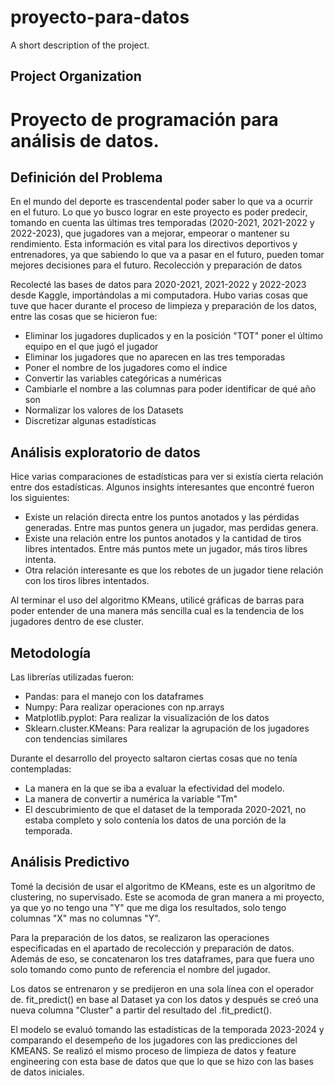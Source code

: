 proyecto-para-datos
==============================

A short description of the project.

Project Organization
------------

# Proyecto de programación para análisis de datos. 

## Definición del Problema 
En el mundo del deporte es trascendental poder saber lo que va a ocurrir en el futuro. Lo que yo busco lograr en este proyecto es poder predecir, tomando en cuenta las últimas tres temporadas (2020-2021, 2021-2022 y 2022-2023), que jugadores van a mejorar, empeorar o mantener su rendimiento. Esta información es vital para los directivos deportivos y entrenadores, ya que sabiendo lo que va a pasar en el futuro, pueden tomar mejores decisiones para el futuro. 
Recolección y preparación de datos 

Recolecté las bases de datos para 2020-2021, 2021-2022 y 2022-2023 desde Kaggle, importándolas a mi computadora. Hubo varias cosas que tuve que hacer durante el proceso de limpieza y preparación de los datos, entre las cosas que se hicieron fue: 
- Eliminar los jugadores duplicados y en la posición "TOT" poner el último equipo en el que jugó el jugador
- Eliminar los jugadores que no aparecen en las tres temporadas 
- Poner el nombre de los jugadores como el índice 
- Convertir las variables categóricas a numéricas 
- Cambiarle el nombre a las columnas para poder identificar de qué año son 
- Normalizar los valores de los Datasets 
- Discretizar algunas estadísticas

## Análisis exploratorio de datos
Hice varias comparaciones de estadísticas para ver si existía cierta relación entre dos estadísticas.
Algunos insights interesantes que encontré fueron los siguientes:

- Existe un relación directa entre los puntos anotados y las pérdidas generadas. Entre mas puntos genera un jugador, mas perdidas genera.
- Existe una relación entre los puntos anotados y la cantidad de tiros libres intentados. Entre más puntos mete un jugador, más tiros libres intenta.
- Otra relación interesante es que los rebotes de un jugador tiene relación con los tiros libres intentados.

Al terminar el uso del algoritmo KMeans, utilicé gráficas de barras para poder entender de una manera más sencilla cual es la tendencia de los jugadores dentro de ese cluster. 

## Metodología 
Las librerías utilizadas fueron: 
-	Pandas: para el manejo con los dataframes 
-	Numpy: Para realizar operaciones con np.arrays 
-	Matplotlib.pyplot: Para realizar la visualización de los datos  
-	Sklearn.cluster.KMeans: Para realizar la agrupación de los jugadores con tendencias similares 

Durante el desarrollo del proyecto saltaron ciertas cosas que no tenía contempladas: 
-	La manera en la que se iba a evaluar la efectividad del modelo.
-	La manera de convertir a numérica la variable "Tm" 
-	El descubrimiento de que el dataset de la temporada 2020-2021, no estaba completo y solo contenía los datos de una porción de la temporada. 

## Análisis Predictivo 
Tomé la decisión de usar el algoritmo de KMeans, este es un algoritmo de clustering, no supervisado. Este se acomoda de gran manera a mi proyecto, ya que yo no tengo una "Y" que me diga los resultados, solo tengo columnas "X" mas no columnas "Y". 

Para la preparación de los datos, se realizaron las operaciones especificadas en el apartado de recolección y preparación de datos. Además de eso, se concatenaron los tres dataframes, para que fuera uno solo tomando como punto de referencia el nombre del jugador. 

Los datos se entrenaron y se predijeron en una sola línea con el operador de. fit_predict() en base al Dataset ya con los datos y después se creó una nueva columna "Cluster" a partir del resultado del .fit_predict(). 

El modelo se evaluó tomando las estadísticas de la temporada 2023-2024 y comparando el desempeño de los jugadores con las predicciones del KMEANS. Se realizó el mismo proceso de limpieza de datos y feature engineering con esta base de datos que que lo que se hizo con las bases de datos iniciales.